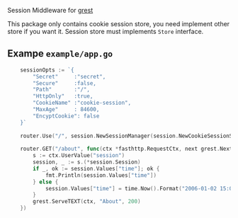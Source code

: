 Session Middleware for [grest](https://github.com/fxding/grest)

This package only contains cookie session store, you need implement other store if you want it.
Session store must implements `Store` interface.

## Exampe `example/app.go`
```go
    sessionOpts := `{
        "Secret"     :"secret",
        "Secure"     :false,
        "Path"       :"/",
        "HttpOnly"   :true,
        "CookieName" :"cookie-session",
        "MaxAge"     : 84600,
        "EncyptCookie": false
    }`
    
    router.Use("/", session.NewSessionManager(session.NewCookieSessionStore(), sessionOpts))
    
    router.GET("/about", func(ctx *fasthttp.RequestCtx, next grest.Next) {
        s := ctx.UserValue("session")
        session, _ := s.(*session.Session)
        if _, ok := session.Values["time"]; ok {
            fmt.Println(session.Values["time"])
        } else {
            session.Values["time"] = time.Now().Format("2006-01-02 15:04:05")
        }
        grest.ServeTEXT(ctx, "About", 200)
    })
```